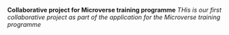 **Collaborative project for Microverse training programme**
*THis is our first collaborative project as part of the application for the Microverse training programme*
